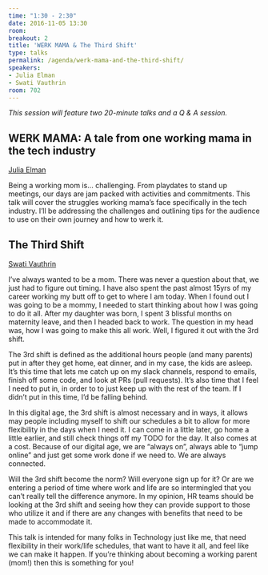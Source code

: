 ```yaml
---
time: "1:30 - 2:30"
date: 2016-11-05 13:30
room:
breakout: 2
title: 'WERK MAMA & The Third Shift'
type: talks
permalink: /agenda/werk-mama-and-the-third-shift/
speakers:
- Julia Elman
- Swati Vauthrin
room: 702
---
```


*This session will feature two 20-minute talks and a Q & A session.*

## WERK MAMA: A tale from one working mama in the tech industry

[Julia Elman](/speakers/julia-elman/)

Being a working mom is... challenging. From playdates to stand up meetings, our days are jam packed with activities and commitments. This talk will cover the struggles working mama’s face specifically in the tech industry. I’ll be addressing the challenges and outlining tips for the audience to use on their own journey and how to werk it.

## The Third Shift

[Swati Vauthrin](/speakers/swati-vauthrin/)

I’ve always wanted to be a mom. There was never a question about that, we just had to figure out timing. I have also spent the past almost 15yrs of my career working my butt off to get to where I am today. When I found out I was going to be a mommy, I needed to start thinking about how I was going to do it all. After my daughter was born, I spent 3 blissful months on maternity leave, and then I headed back to work. The question in my head was, how I was going to make this all work. Well, I figured it out with the 3rd shift.

The 3rd shift is defined as the additional hours people (and many parents) put in after they get home, eat dinner, and in my case, the kids are asleep. It’s this time that lets me catch up on my slack channels, respond to emails, finish off some code, and look at PRs (pull requests). It’s also time that I feel I need to put in, in order to to just keep up with the rest of the team. If I didn’t put in this time, I’d be falling behind.

In this digital age, the 3rd shift is almost necessary and in ways, it allows may people including myself to shift our schedules a bit to allow for more flexibility in the days when I need it. I can come in a little later, go home a little earlier, and still check things off my TODO for the day. It also comes at a cost. Because of our digital age, we are “always on”, always able to “jump online” and just get some work done if we need to. We are always connected.

Will the 3rd shift become the norm? Will everyone sign up for it? Or are we entering a period of time where work and life are so intermingled that you can’t really tell the difference anymore. In my opinion, HR teams should be looking at the 3rd shift and seeing how they can provide support to those who utilize it and if there are any changes with benefits that need to be made to accommodate it.

This talk is intended for many folks in Technology just like me, that need flexibility in their work/life schedules, that want to have it all, and feel like we can make it happen. If you’re thinking about becoming a working parent (mom!) then this is something for you!